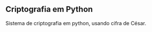 <h2> Criptografia em Python </h2>

<span> Sistema de criptografia em python, usando cifra de César. </span>
